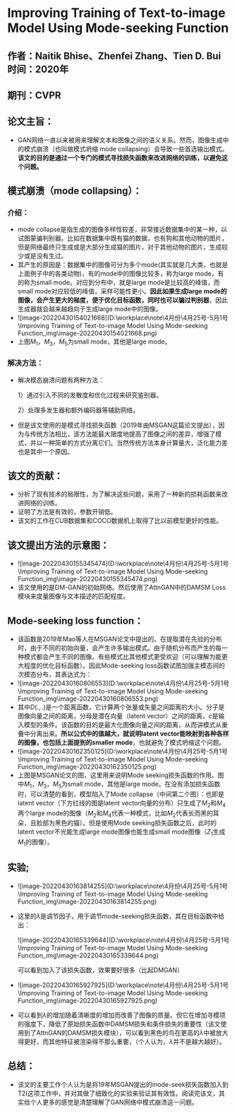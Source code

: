 # Improving Training of Text-to-image Model Using Mode-seeking Function

## 作者：Naitik Bhise、Zhenfei Zhang、Tien D. Bui 时间：2020年

## 期刊：CVPR

## 论文主旨：

* GAN网络一直以来被用来理解文本和图像之间的语义关系。然而，图像生成中的模式崩溃（也叫做模式坍缩 mode collapsing）会导致一些首选输出模式。**该文的目的是通过一个专门的模式寻找损失函数来改进网络的训练，以避免这个问题。**

## 模式崩溃（mode collapsing）：

### 介绍：

* mode collapse是指生成的图像多样性较差，非常接近数据集中的某一种，以试图蒙骗判别器。比如在数据集中既有猫的数据，也有狗和其他动物的图片，但是网络最终只生成或是大部分生成猫的图片，对于其他动物的图片，生成较少或是没有生过。
* 其产生的原因是：数据集中的图像可分为多个mode(其实就是几大类，也就是上面例子中的各类动物)，有的mode中的图像比较多，称为large mode，有的称为small mode。对应到分布中，就是large mode是比较高的峰值，而small mode对应较低的峰值，采样可能性更小。**因此如果生成large mode的图像，会产生更大的梯度，便于优化目标函数，同时也可以骗过判别器**，因此生成器就会越来越趋向于生成large mode中的图像。
* ![image-20220430154021668](D:\workplace\note\4月份\4月25号-5月1号\Improving Training of Text-to-image Model Using Mode-seeking Function_img\image-20220430154021668.png)
* 上图$M_1$，$M_3$，$M_5$为small mode，其他是large mode。

### 解决方法：

* 解决模态崩溃问题有两种方法：

  1）通过引入不同的发散度和优化过程来研究鉴别器。

  2）处理多发生器和额外编码器等辅助网络。

* 但是该文使用的是模式寻找损失函数（2019年由MSGAN这篇论文提出），因为与传统方法相比，该方法能最大限度地提高了图像之间的差异，增强了模式，并以一种简单的方式分离它们。当然传统方法本身计算量大，泛化能力差也是其中一个原因。

## 该文的贡献：

* 分析了现有技术的局限性，为了解决这些问题，采用了一种新的损耗函数来改进网络的训练。
* 证明了方法是有效的，参数开销低。
* 该文的工作在CUB数据集和COCO数据机上取得了比以前模型更好的性能。

## 该文提出方法的示意图：

* ![image-20220430155345474](D:\workplace\note\4月份\4月25号-5月1号\Improving Training of Text-to-image Model Using Mode-seeking Function_img\image-20220430155345474.png)
* 该文使用的是DM-GAN的初始网络。然后使用了AttnGAN中的DAMSM Loss模块来度量图像与文本描述的匹配程度。

## Mode-seeking loss function：

* 该函数是2019年Mao等人在MSGAN论文中提出的。在提取潜在先验的分布时，由于不同的初始向量，会产生许多输出模式。由于随机分布而产生的每一种模式都会产生不同的图像。有些模式比其他模式更受欢迎（可以理解为能更大程度的优化目标函数）。因此Mode-seeking loss函数试图加强主模态间的次模态分布，其表达式为：
* ![image-20220430160806553](D:\workplace\note\4月份\4月25号-5月1号\Improving Training of Text-to-image Model Using Mode-seeking Function_img\image-20220430160806553.png)
* 其中$D(.,.)$是一个距离函数，它计算两个张量或矢量之间距离的大小。分子是图像向量之间的距离，分母是潜在向量（latent vector）之间的距离，$c$是输入模型的条件。该函数的目的是最大化图像向量之间的距离，从而讲模式从重叠中分离出来。**所以公式中的值越大，就说明latent vector能映射到各种各样的图像，也包括上面提到的smaller mode**，也就避免了模式坍缩这个问题。
* ![image-20220430162350125](D:\workplace\note\4月份\4月25号-5月1号\Improving Training of Text-to-image Model Using Mode-seeking Function_img\image-20220430162350125.png)
* 上图是MSGAN论文的图，这里用来说明Mode seeking损失函数的作用。图中$M_1$，$M_3$，$M_5$为small mode，其他是large mode。在没有添加损失函数时，可以清楚的看到，模型陷入了Mode collapse（中间第二个图）：也即是latent vector（下方红线的图是latent vector向量的分布）只生成了$M_2$和$M_4$两个large mode的图像（$M_2$和$M_4$代表一种模式，比如$M_2$代表长而黑的耳朵，且脸部为黑色的猫）。但是使用Mode seeking损失函数之后，此时的latent vector不光能生成large mode图像也能生成small mode图像（$Z_1$生成$M_1$的图像）。

## 实验;

* ![image-20220430163814255](D:\workplace\note\4月份\4月25号-5月1号\Improving Training of Text-to-image Model Using Mode-seeking Function_img\image-20220430163814255.png)

* 这里的$\lambda$是调节因子，用于调节mode-seeking损失函数，其在目标函数中给出：

  ![image-20220430165339644](D:\workplace\note\4月份\4月25号-5月1号\Improving Training of Text-to-image Model Using Mode-seeking Function_img\image-20220430165339644.png)

  可以看到加入了该损失函数，效果要好很多（比起DMGAN）

* ![image-20220430165927925](D:\workplace\note\4月份\4月25号-5月1号\Improving Training of Text-to-image Model Using Mode-seeking Function_img\image-20220430165927925.png)
* 可以看到$\lambda$的增加随着清晰度的增加而改善了图像的质量。但它在增加寻模项的强度下，降低了原始损失函数中DAMSM损失和条件损失的重要性（该文使用到了AttnGAN的DAMSM损失模块），可以看到黑色的鸟在更高的$\lambda$中被放大得更好，而其他特征被渲染得不那么重要，（个人认为，$\lambda$并不是越大越好）。

## 总结：

* 该文的主要工作个人认为是将19年MSGAN提出的mode-seek损失函数加入到T2I这项工作中，并对其做了细致化的实验来验证其有效性。阅读完该文，其实给个人更多的感觉是清楚理解了GAN网络中模式崩溃这一问题。